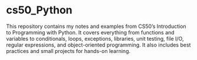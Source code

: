 # cs50_Python
This repository contains my notes and examples from CS50’s Introduction to Programming with Python. It covers everything from functions and variables to conditionals, loops, exceptions, libraries, unit testing, file I/O, regular expressions, and object-oriented programming. It also includes best practices and small projects for hands-on learning.
